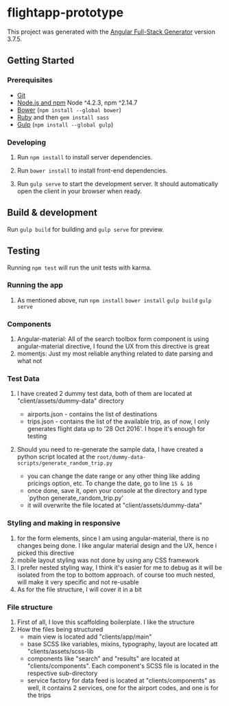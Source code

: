 # flightapp-prototype

This project was generated with the [Angular Full-Stack Generator](https://github.com/DaftMonk/generator-angular-fullstack) version 3.7.5.

## Getting Started

### Prerequisites

- [Git](https://git-scm.com/)
- [Node.js and npm](nodejs.org) Node ^4.2.3, npm ^2.14.7
- [Bower](bower.io) (`npm install --global bower`)
- [Ruby](https://www.ruby-lang.org) and then `gem install sass`
- [Gulp](http://gulpjs.com/) (`npm install --global gulp`)

### Developing

1. Run `npm install` to install server dependencies.

2. Run `bower install` to install front-end dependencies.

3. Run `gulp serve` to start the development server. It should automatically open the client in your browser when ready.

## Build & development

Run `gulp build` for building and `gulp serve` for preview.

## Testing

Running `npm test` will run the unit tests with karma.

### Running the app

1. As mentioned above, run `npm install` `bower install` `gulp build` `gulp serve`

### Components

1. Angular-material: All of the search toolbox form component is using angular-material directive, I found the UX from this directive is great
2. momentjs: Just my most reliable anything related to date parsing and what not

### Test Data

1. I have created 2 dummy test data, both of them are located at "client/assets/dummy-data" directory
    * airports.json - contains the list of destinations
    * trips.json - contains the list of the available trip, as of now, I only generates flight data up to '28 Oct 2016'. I hope it's enough for testing

2. Should you need to re-generate the sample data, I have created a python script located at the `root/dummy-data-scripts/generate_random_trip.py`
    * you can change the date range or any other thing like adding pricings option, etc. To change the date, go to line `15 & 16`
    * once done, save it, open your console at the directory and type `python generate_random_trip.py'
    * it will overwrite the file located at "client/assets/dummy-data"

### Styling and making in responsive

1. for the form elements, since I am using angular-material, there is no changes being done. I like angular material design and the UX, hence i picked this directive
2. mobile layout styling was not done by using any CSS framework
3. I prefer nested styling way, I think it's easier for me to debug as it will be isolated from the top to bottom approach. of course too much nested, will make it very specific and not re-usable
3. As for the file structure, I will cover it in a bit

### File structure

1. First of all, I love this scaffolding boilerplate. I like the structure
2. How the files being structured
    * main view is located add "clients/app/main"
    * base SCSS like variables, mixins, typography, layout are located att "clients/assets/scss-lib
    * components like "search" and "results" are located at "clients/components". Each component's SCSS file is located in the respective sub-directory
    * service factory for data feed is located at "clients/components" as well, it contains 2 services, one for the airport codes, and one is for the trips
